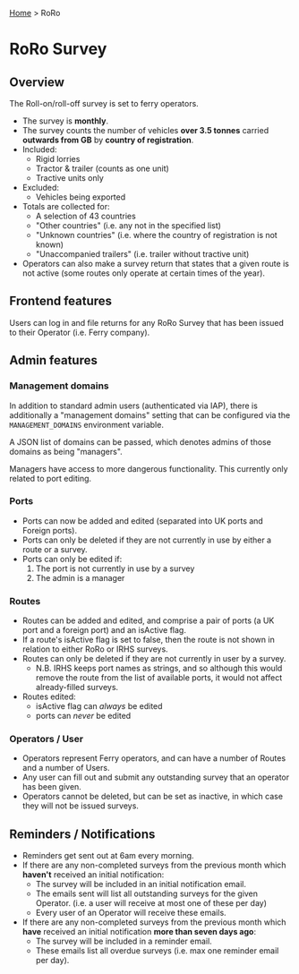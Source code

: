 [Home](../README.md) > RoRo

# RoRo Survey

## Overview

The Roll-on/roll-off survey is set to ferry operators.

* The survey is **monthly**.
* The survey counts the number of vehicles **over 3.5 tonnes** carried **outwards from GB** by **country of registration**.
* Included:
  * Rigid lorries
  * Tractor & trailer (counts as one unit)
  * Tractive units only
* Excluded:
  * Vehicles being exported
* Totals are collected for:
  * A selection of 43 countries
  * "Other countries" (i.e. any not in the specified list)
  * "Unknown countries" (i.e. where the country of registration is not known)
  * "Unaccompanied trailers" (i.e. trailer without tractive unit)
* Operators can also make a survey return that states that a given route is not active (some routes only operate at certain times of the year).

## Frontend features

Users can log in and file returns for any RoRo Survey that has been issued to their Operator (i.e. Ferry company).

## Admin features

### Management domains

In addition to standard admin users (authenticated via IAP), there is additionally a "management domains" setting that can be configured via the `MANAGEMENT_DOMAINS` environment variable.

A JSON list of domains can be passed, which denotes admins of those domains as being "managers".

Managers have access to more dangerous functionality. This currently only related to port editing.

### Ports

* Ports can now be added and edited (separated into UK ports and Foreign ports).
* Ports can only be deleted if they are not currently in use by either a route or a survey. 
* Ports can only be edited if:
  1. The port is not currently in use by a survey
  2. The admin is a manager

### Routes

* Routes can be added and edited, and comprise a pair of ports (a UK port and a foreign port) and an isActive flag.
* If a route's isActive flag is set to false, then the route is not shown in relation to either RoRo or IRHS surveys.  
* Routes can only be deleted if they are not currently in user by a survey.
  * N.B. IRHS keeps port names as strings, and so although this would remove the route from the list of available ports, it would not affect already-filled surveys.
* Routes edited:
  * isActive flag can *always* be edited
  * ports can *never* be edited

### Operators / User

* Operators represent Ferry operators, and can have a number of Routes and a number of Users.
* Any user can fill out and submit any outstanding survey that an operator has been given.
* Operators cannot be deleted, but can be set as inactive, in which case they will not be issued surveys.

## Reminders / Notifications

* Reminders get sent out at 6am every morning.
* If there are any non-completed surveys from the previous month which **haven't** received an initial notification:
  * The survey will be included in an initial notification email.
  * The emails sent will list all outstanding surveys for the given Operator. 
    (i.e. a user will receive at most one of these per day) 
  * Every user of an Operator will receive these emails.
* If there are any non-completed surveys from the previous month which **have** received an initial notification **more than seven days ago**:
  * The survey will be included in a reminder email.
  * These emails list all overdue surveys (i.e. max one reminder email per day).
